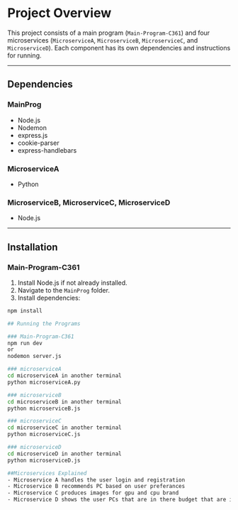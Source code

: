 # Project Overview

This project consists of a main program (`Main-Program-C361`) and four microservices (`MicroserviceA`, `MicroserviceB`, `MicroserviceC`, and `MicroserviceD`). Each component has its own dependencies and instructions for running.

---

## Dependencies

### MainProg
- Node.js
- Nodemon
- express.js
- cookie-parser
- express-handlebars

### MicroserviceA
- Python

### MicroserviceB, MicroserviceC, MicroserviceD
- Node.js

---

## Installation

### Main-Program-C361
1. Install Node.js if not already installed.
2. Navigate to the `MainProg` folder.
3. Install dependencies:

```bash
npm install

## Running the Programs

### Main-Program-C361
npm run dev
or
nodemon server.js

### microserviceA
cd microserviceA in another terminal
python microserviceA.py

### microserviceB
cd microserviceB in another terminal
python microserviceB.js

### microserviceC
cd microserviceC in another terminal
python microserviceC.js

### microserviceD
cd microserviceD in another terminal
python microserviceD.js

##Microservices Explained
- Microservice A handles the user login and registration
- Microservice B recommends PC based on user preferances
- Microservice C produces images for gpu and cpu brand
- Microservice D shows the user PCs that are in there budget that are in the database already





